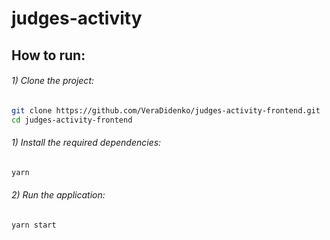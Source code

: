 # judges-activity


## How to run:

###### 1) Clone the project:
```bash
git clone https://github.com/VeraDidenko/judges-activity-frontend.git
cd judges-activity-frontend
```

###### 1) Install the required dependencies:
```bash
yarn
```

###### 2) Run the application:
```bash
yarn start
```
